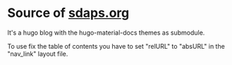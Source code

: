# Source of [sdaps.org](https://sdaps.org)

It's a hugo blog with the hugo-material-docs themes as submodule.

To use fix the table of contents you have to set "relURL" to "absURL" in
the "nav_link" layout file.
